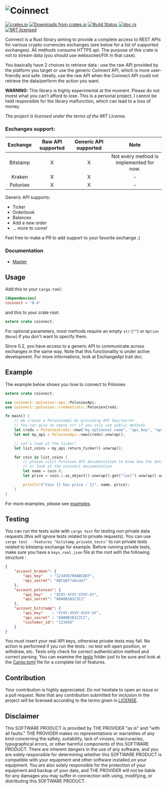 ![Coinnect](https://raw.githubusercontent.com/hugues31/coinnect/master/coinnect.png)
===========
[![crates.io](https://img.shields.io/crates/v/coinnect.svg)](https://crates.io/crates/coinnect)
[![Downloads from crates.io](https://img.shields.io/crates/d/coinnect.svg)](https://crates.io/crates/coinnect)
[![Build Status](https://travis-ci.org/hugues31/coinnect.svg?branch=master)](https://travis-ci.org/hugues31/coinnect)
[![doc.rs](https://docs.rs/coinnect/badge.svg)](https://docs.rs/coinnect/)
[![MIT licensed](https://img.shields.io/badge/license-MIT-blue.svg)](LICENSE)


Coinnect is a Rust library aiming to provide a complete access to REST APIs for
various crypto-currencies exchanges (see below for a list of supported
exchanges).
All methods consume HTTPS api. The purpose of this crate is not to stream data
(you should use websocket/FIX in that case).

You basically have 2 choices to retrieve data : use the raw API provided by the
platform you target or use the generic Coinnect API, which is more user-friendly
and safe. Ideally, use the raw API when the Coinnect API could not retrieve the
data/perform the action you want.

**WARNING:**  This library is highly experimental at the moment. Please do not
invest what you can't afford to lose. This is a personal project, I cannot be
held responsible for the library malfunction, which can lead to a loss of money.

*The project is licensed under the terms of the MIT License.*

### Exchanges support:
| Exchange | Raw API supported | Generic API supported | Note |
|:--------:|:-----------------:|:---------------------:|:----:|
| Bitstamp | X | X | Not every method is implemented for now.|
| Kraken   | X | X | - |
| Poloniex | X | X | - |

Generic API supports:
 - Ticker
 - Orderbook
 - Balances
 - Add a new order
 - ... more to come!

Feel free to make a PR to add support to your favorite exchange ;)

### Documentation

- [Master](https://docs.rs/coinnect/)


## Usage

Add this to your `Cargo.toml`:

```toml
[dependencies]
coinnect = "0.4"
```

and this to your crate root:

```rust
extern crate coinnect;
```

For optional parameters, most methods require an empty `str` (`""`) or
`Option` (`None`) if you don't want to specify them.

Since 0.2, you have access to a generic API to communicate across exchanges in
the same way. Note that this functionality is under active development.
For more informations, look at ExchangeApi trait doc.

## Example

The example below shows you how to connect to Poloniex

```rust
extern crate coinnect;

use coinnect::poloniex::api::PoloniexApi;
use coinnect::poloniex::credentials::PoloniexCreds;

fn main() {
    // We create a PoloniexApi by providing API key/secret
    // You can give an empty str if you only use public methods
    let creds = PoloniexCreds::new("my_optionnal_name", "api_key", "api_secret");
    let mut my_api = PoloniexApi::new(creds).unwrap();

    // Let's look at the ticker!
    let list_coins = my_api.return_ticker().unwrap();

    for coin in list_coins {
        // please visit Poloniex API documentation to know how the data is returned
        // or look at the coinnect documentation
        let name = coin.0;
        let price = coin.1.as_object().unwrap().get("last").unwrap().as_str().unwrap();

        println!("Coin {} has price : {}", name, price);
    }
}

```

For more examples, please see [examples](examples/).

## Testing
You can run the tests suite with `cargo test` for testing non private data
requests (this will ignore tests related to private requests).
You can use `cargo test --features "bitstamp_private_tests"` to run private
tests related to bitstamp exchange for example.
Before running private tests, make sure you have a `keys_real.json` file at the
root with the following structure :
```json
{
    "account_kraken": {
        "api_key"   : "123456789ABCDEF",
        "api_secret": "ABC&EF?abcdef"
    },
    "account_poloniex": {
        "api_key"   : "XYXY-XYXY-XYXY-XY",
        "api_secret": "A0A0B1B1C2C2"
    },
    "account_bitstamp": {
        "api_key"    : "XYXY-XYXY-XYXY-XY",
        "api_secret" : "A0A0B1B1C2C2",
        "customer_id": "123456"
    }
}
```
You must insert your real API keys, otherwise private tests may fail. No
action is performed if you run the tests : no test will open position, or
withdraw, etc.
Tests only check for correct authentication method and correct parsing.
You can examine the [tests](tests) folder just to be sure and look at the
[Cargo.toml](Cargo.toml) file for a complete list of features.


## Contribution

Your contribution is highly appreciated. Do not hesitate to open an issue or a
pull request. Note that any contribution submitted for inclusion in the project
will be licensed according to the terms given in [LICENSE](LICENSE).

## Disclaimer
This SOFTWARE PRODUCT is provided by THE PROVIDER "as is" and "with all faults."
THE PROVIDER makes no representations or warranties of any kind concerning the
safety, suitability, lack of viruses, inaccuracies, typographical errors, or
other harmful components of this SOFTWARE PRODUCT. There are inherent dangers
in the use of any software, and you are solely responsible for determining
whether this SOFTWARE PRODUCT is compatible with your equipment and other
software installed on your equipment. You are also solely responsible for the
protection of your equipment and backup of your data, and THE PROVIDER will not
be liable for any damages you may suffer in connection with using, modifying,
or distributing this SOFTWARE PRODUCT.
